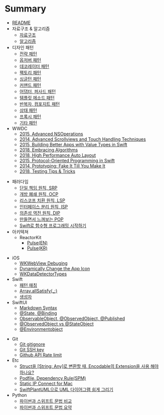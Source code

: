 # Summary
* [README](README.md)               
* 자료구조 & 알고리즘
    * [자료구조](DataStructure/datastructure.md)                                  
    * [알고리즘](Algorithm/algorithm.md)                                     
* 디자인 패턴
    * [전략 패턴](README.md)
    * [옵저버 패턴](README.md)
    * [데코레이터 패턴](README.md)
    * [팩토리 패턴](README.md)
    * [싱글턴 패턴](README.md)
    * [커맨드 패턴](README.md)
    * [어댑터, 퍼사드 패턴](README.md)
    * [템플릿 메소드 패턴](README.md)
    * [반복자, 컴포지트 패턴](README.md)
    * [상태 패턴](README.md)
    * [프록시 패턴](README.md)
    * [기타 패턴](README.md)
* WWDC
    * [2015, Advanced NSOperations](advanced-nsoperations.md)
    * [2014, Advanced Scrollviews and Touch Handling Techniques](advanced-scrollviews-and-touch-handling-techniques.md)
    * [2015, Building Better Apps with Value Types in Swift](building-better-apps-with-value-types-in-swift.md)
    * [2018, Embracing Algorithms](embracing-algorithms.md)
    * [2018, High Performance Auto Layout](high-performance-autolayout.md)
    * [2015, Protocol-Oriented Programming in Swift](protocol-oriented-programming-in-swift.md)
    * [2014, Prototyping: Fake It Till You Make It](prototyping-fake-it-till-you-make-it.md)
    * [2018, Testing Tips & Tricks](testing-tips-and-tricks.md) 
<!--     * [Dependency Injection](README.md)           
    * [KVO](README.md)                                
    * [Singletons](README.md)   -->
<!-- * Accessibility
    * [VoiceOver](README.md)          
    * [Dynamic Type](README.md)       -->
* 패러다임 
    * [단일 책임 원칙, SRP](Paradigm/srp.md)
    * [개방 폐쇄 원칙, OCP](Paradigm/ocp.md)
    * [리스코프 치환 원칙, LSP](Paradigm/lsp.md)
    * [인터페이스 분리 원칙, ISP](Paradigm/isp.md)
    * [의존성 역전 원칙, DIP](Paradigm/dip.md)   
    * [만들면서 느껴보는 POP](Paradigm/protocol-oriented-programming.md)                
    * [Swift로 함수형 프로그래밍 시작하기](Paradigm/functional-programming.md)
* 아키텍쳐 
    * ReactorKit           
        * [Pulse(EN)](Architecture-Pattern/reactorkit-pulse-en.md)
        * [Pulse(KR)](Architecture-Pattern/reactorkit-pulse-kr.md)       
<!--     * Coordinator Pattern          
        * [Basic](Architecture-Pattern/coordinator-pattern-basic.md)
        * [Advance](Architecture-Pattern/coordinator-pattern-advance.md)
        * [RxFlow](Architecture-Pattern/coordinator-pattern-rxflow.md) -->
* iOS                
    * [WKWebView Debuging](iOS/webviewinfo-from-safari.md)
    * [Dynamically Change the App Icon](iOS/dynamically-change-the-appIcon.md)       
    * [WKDataDetectorTypes](iOS/wkdatadetectortypes.md) 
* Swift    
    * [패턴 매칭](Swift/swift-pattern-mathching.md)               
    * [Array.allSatisfy(_:)](Swift/allsatisfy.md)                       
    * [생성자](Swift/initialization.md)                               
* SwiftUI                         
    * [Markdown Syntax](SwiftUI/markdown-syntax.md)           
    * [@State, @Binding](SwiftUI/state-binding.md)           
    * [ObservableObject, @ObservedObject, @Published](SwiftUI/observableobject-observedobject-published.md)     
    * [@ObservedObject vs @StateObject](SwiftUI/observed-state-object.md)                               
    * [@Environmentobject](SwiftUI/environmentobject.md)                              
<!-- * RxSwift 
    * [Just, From, Of](RxSwift/just-from-of.md)       
    * [Empty, Never, Throw](RxSwift/empty-never-throw.md)         
    * [CombineLatest, WithLatestFrom, Zip](RxSwift/combinelatest-withlatestfrom-zip.md)         
    * [TakeUntil](RxSwift/takeuntil.md)            
    * [Reactive Wrapper](RxSwift/reactive-wrapper.md)
    * [Reactive Extension](RxSwift/reactive-extension.md)         
    * [Rxswift Handbook](RxSwift/rxswift-handbook.md)       
    * [Rxswift vs Combine](RxSwift/rxswift-vs-combine.md)       -->
* Git
    * [Git gitignore](Git/gitignore.md)
    * [Git SSH key](Git/git-sshkey.md)
    * [Github API Rate limit](Git/github-api-rate-limit.md)                 
* Etc         
    * [Struct을 [String: Any]로 변환할 때, Encodable의 Extension을 사용 해야 하나요?](Miscellaneous/stringany-convert-encodable.md)
    * [Podfile, Dependency Rule(SPM)](Miscellaneous/podfile-dependency-rule.md)               
    * [Static IP Connect for Mac](Miscellaneous/static-ip-connect.md)           
    * [SwiftPlantUML으로 UML 다이어그램 쉽게 그리기](Miscellaneous/swiftplantuml.md)            
* Python          
    * [파이썬과 스위프트 문법 비교](Python/python.md)                            
    * [파이썬과 스위프트 문법 요약](Python/python-shorts.md)                         





<!-- 
# Summary
* [README](README.md)               
* DataStructure & Algorithm                  
    * [DataStructure](DataStructure/datastructure.md)                                  
    * [Algorithm](Algorithm/algorithm.md)                                     
* Design Pattern
    * [Strategy Pattern ( 전략 패턴 )](README.md)
    * [Observer Pattern ( 옵저버 패턴 )](README.md)
    * [Decorator Pattern ( 데코레이터 패턴 )](README.md)
    * [Factory Pattern ( 팩토리 패턴 )](README.md)
    * [Singleton Pattern ( 싱글턴 패턴 )](README.md)
    * [Command Pattern ( 커맨드 패턴 )](README.md)
    * [Adapter, Facade Pattern ( 어댑터, 퍼사드 패턴 )](README.md)
    * [Template Method Pattern ( 템플릿 메소드 패턴 )](README.md)
    * [Iterator, Composite Pattern ( 반복자, 컴포지트 패턴 )](README.md)
    * [State Pattern ( 상태 패턴 )](README.md)
    * [Proxy Pattern ( 프록시 패턴 )](README.md)
    * [기타 패턴](README.md)
* WWDC
    * [2015, Advanced NSOperations](advanced-nsoperations.md)
    * [2014, Advanced Scrollviews and Touch Handling Techniques](advanced-scrollviews-and-touch-handling-techniques.md)
    * [2015, Building Better Apps with Value Types in Swift](building-better-apps-with-value-types-in-swift.md)
    * [2018, Embracing Algorithms](embracing-algorithms.md)
    * [2018, High Performance Auto Layout](high-performance-autolayout.md)
    * [2015, Protocol-Oriented Programming in Swift](protocol-oriented-programming-in-swift.md)
    * [2014, Prototyping: Fake It Till You Make It](prototyping-fake-it-till-you-make-it.md)
    * [2018, Testing Tips & Tricks](testing-tips-and-tricks.md) 
<!--     * [Dependency Injection](README.md)           
    * [KVO](README.md)                                
    * [Singletons](README.md)   -->
<!-- * Accessibility
    * [VoiceOver](README.md)          
    * [Dynamic Type](README.md)       -->
    
    
<!--     
* Paradigm 
    * Object Oriented Programming
        * [Single Responsibility Principle](Paradigm/srp.md)
        * [Open-Closed Principle](Paradigm/ocp.md)
        * [Liskov Substitution Principle](Paradigm/lsp.md)
        * [Interface Segregation Principle](Paradigm/isp.md)
        * [Dependency Inversion Principle](Paradigm/dip.md)   
    * Protocol Oriented Programming     
        * [만들면서 느껴보는 POP](Paradigm/protocol-oriented-programming.md)                
    * Functional Programming                
        * [Swift로 함수형 프로그래밍 시작하기](Paradigm/functional-programming.md)
* Architecture Pattern 
    * ReactorKit           
        * [Pulse(EN)](Architecture-Pattern/reactorkit-pulse-en.md)
        * [Pulse(KR)](Architecture-Pattern/reactorkit-pulse-kr.md)       
<!--     * Coordinator Pattern          
        * [Basic](Architecture-Pattern/coordinator-pattern-basic.md)
        * [Advance](Architecture-Pattern/coordinator-pattern-advance.md)
        * [RxFlow](Architecture-Pattern/coordinator-pattern-rxflow.md) -->
<!-- * iOS                
    * [WKWebView Debuging](iOS/webviewinfo-from-safari.md)
    * [Dynamically Change the App Icon](iOS/dynamically-change-the-appIcon.md)       
    * [WKDataDetectorTypes](iOS/wkdatadetectortypes.md) 
* Swift    
    * [Pattern Mathching](Swift/swift-pattern-mathching.md)               
    * [Array.allSatisfy(_:)](Swift/allsatisfy.md)                       
    * [Initialization](Swift/initialization.md)                               
* SwiftUI                         
    * [Markdown Syntax](SwiftUI/markdown-syntax.md)           
    * [@State, @Binding](SwiftUI/state-binding.md)           
    * [ObservableObject, @ObservedObject, @Published](SwiftUI/observableobject-observedobject-published.md)     
    * [@ObservedObject vs @StateObject](SwiftUI/observed-state-object.md)                               
    * [@Environmentobject](SwiftUI/environmentobject.md)                               -->
<!-- * RxSwift 
    * [Just, From, Of](RxSwift/just-from-of.md)       
    * [Empty, Never, Throw](RxSwift/empty-never-throw.md)         
    * [CombineLatest, WithLatestFrom, Zip](RxSwift/combinelatest-withlatestfrom-zip.md)         
    * [TakeUntil](RxSwift/takeuntil.md)            
    * [Reactive Wrapper](RxSwift/reactive-wrapper.md)
    * [Reactive Extension](RxSwift/reactive-extension.md)         
    * [Rxswift Handbook](RxSwift/rxswift-handbook.md)       
    * [Rxswift vs Combine](RxSwift/rxswift-vs-combine.md)       
* Git
    * [Git gitignore](Git/gitignore.md)
    * [Git SSH key](Git/git-sshkey.md)
    * [Github API Rate limit](Git/github-api-rate-limit.md)                 
* Etc         
    * [Struct을 [String: Any]로 변환할 때, Encodable의 Extension을 사용 해야 하나요?](Miscellaneous/stringany-convert-encodable.md)
    * [Podfile, Dependency Rule(SPM)](Miscellaneous/podfile-dependency-rule.md)               
    * [Static IP Connect for Mac](Miscellaneous/static-ip-connect.md)           
    * [SwiftPlantUML으로 UML 다이어그램 쉽게 그리기](Miscellaneous/swiftplantuml.md)            
* Python          
    * [Python vs Swift](Python/python.md)                            
    * [Shorts](Python/python-shorts.md)                         
-->
 
